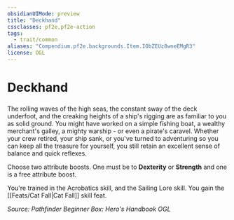```yaml
---
obsidianUIMode: preview
title: "Deckhand"
cssclasses: pf2e,pf2e-action
tags:
  - trait/common
aliases: "Compendium.pf2e.backgrounds.Item.IObZEUz8wneEMgR3"
license: OGL
---
```

# Deckhand

### 






The rolling waves of the high seas, the constant sway of the deck underfoot, and the creaking heights of a ship's rigging are as familiar to you as solid ground. You might have worked on a simple fishing boat, a wealthy merchant's galley, a mighty warship - or even a pirate's caravel. Whether your crew retired, your ship sank, or you've turned to adventuring so you can keep all the treasure for yourself, you still retain an excellent sense of balance and quick reflexes.

Choose two attribute boosts. One must be to **Dexterity** or **Strength** and one is a free attribute boost.

You're trained in the Acrobatics skill, and the Sailing Lore skill. You gain the [[Feats/Cat Fall|Cat Fall]] skill feat.

*Source: Pathfinder Beginner Box: Hero's Handbook*
*OGL*